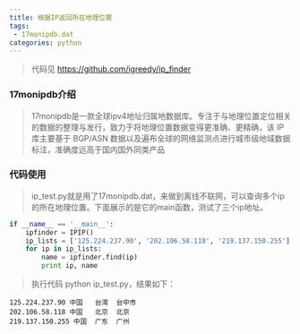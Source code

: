 ```yaml
---
title: 根据IP返回所在地理位置
tags: 
 - 17monipdb.dat
categories: python
---
```

> 代码见 https://github.com/igreedy/ip_finder
### 17monipdb介绍
>17monipdb是一款全球ipv4地址归属地数据库。专注于与地理位置定位相关的数据的整理与发行，致力于将地理位置数据变得更准确、更精确，该 IP 库主要基于 BGP/ASN 数据以及遍布全球的网络监测点进行城市级地域数据标注，准确度远高于国内国外同类产品
### 代码使用
>ip_test.py就是用了17monipdb.dat，来做到离线不联网，可以查询多个ip的所在地理位置。下面展示的是它的main函数，测试了三个ip地址。

```python
if __name__ == '__main__':
    ipfinder = IPIP()
    ip_lists = ['125.224.237.90', '202.106.58.118', '219.137.150.255']
    for ip in ip_lists:
        name = ipfinder.find(ip)
        print ip, name
```

>执行代码 python ip_test.py，结果如下：
```
125.224.237.90 中国	台湾	台中市 
202.106.58.118 中国	北京	北京 
219.137.150.255 中国	广东	广州 
```
